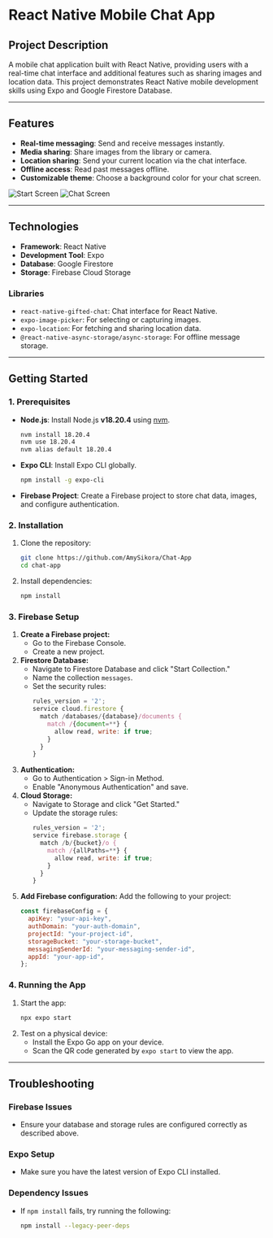 # **React Native Mobile Chat App**

## **Project Description**
A mobile chat application built with React Native, providing users with a real-time chat interface and additional features such as sharing images and location data. This project demonstrates React Native mobile development skills using Expo and Google Firestore Database.

---

## **Features**
- **Real-time messaging**: Send and receive messages instantly.
- **Media sharing**: Share images from the library or camera.
- **Location sharing**: Send your current location via the chat interface.
- **Offline access**: Read past messages offline.
- **Customizable theme**: Choose a background color for your chat screen.

![Start Screen](Screenshot-2024-12-20-at-10.41.38-AM.png)
![Chat Screen](Screenshot-2024-12-20-at-10.44.49-AM.png)

---

## **Technologies**
- **Framework**: React Native
- **Development Tool**: Expo
- **Database**: Google Firestore
- **Storage**: Firebase Cloud Storage

### **Libraries**
- `react-native-gifted-chat`: Chat interface for React Native.
- `expo-image-picker`: For selecting or capturing images.
- `expo-location`: For fetching and sharing location data.
- `@react-native-async-storage/async-storage`: For offline message storage.

---

## **Getting Started**

### **1. Prerequisites**
- **Node.js**: Install Node.js **v18.20.4** using [nvm](https://github.com/nvm-sh/nvm).
  ```bash
  nvm install 18.20.4
  nvm use 18.20.4
  nvm alias default 18.20.4

- **Expo CLI**: Install Expo CLI globally.
  ```bash
  npm install -g expo-cli
  ```
- **Firebase Project**: Create a Firebase project to store chat data, images, and configure authentication.

### **2. Installation**
1. Clone the repository:
   ```bash
   git clone https://github.com/AmySikora/Chat-App
   cd chat-app
   ```
2. Install dependencies:
   ```bash
   npm install
   ```

### **3. Firebase Setup**
1. **Create a Firebase project:**
   - Go to the Firebase Console.
   - Create a new project.
2. **Firestore Database:**
   - Navigate to Firestore Database and click "Start Collection."
   - Name the collection `messages`.
   - Set the security rules:
     ```javascript
     rules_version = '2';
     service cloud.firestore {
       match /databases/{database}/documents {
         match /{document=**} {
           allow read, write: if true;
         }
       }
     }
     ```
3. **Authentication:**
   - Go to Authentication > Sign-in Method.
   - Enable "Anonymous Authentication" and save.
4. **Cloud Storage:**
   - Navigate to Storage and click "Get Started."
   - Update the storage rules:
     ```javascript
     rules_version = '2';
     service firebase.storage {
       match /b/{bucket}/o {
         match /{allPaths=**} {
           allow read, write: if true;
         }
       }
     }
     ```
5. **Add Firebase configuration:**
   Add the following to your project:
   ```javascript
   const firebaseConfig = {
     apiKey: "your-api-key",
     authDomain: "your-auth-domain",
     projectId: "your-project-id",
     storageBucket: "your-storage-bucket",
     messagingSenderId: "your-messaging-sender-id",
     appId: "your-app-id",
   };
   ```

### **4. Running the App**
1. Start the app:
   ```bash
   npx expo start
   ```
2. Test on a physical device:
   - Install the Expo Go app on your device.
   - Scan the QR code generated by `expo start` to view the app.

---

## **Troubleshooting**

### **Firebase Issues**
- Ensure your database and storage rules are configured correctly as described above.

### **Expo Setup**
- Make sure you have the latest version of Expo CLI installed.

### **Dependency Issues**
- If `npm install` fails, try running the following:
  ```bash
  npm install --legacy-peer-deps
  ```


